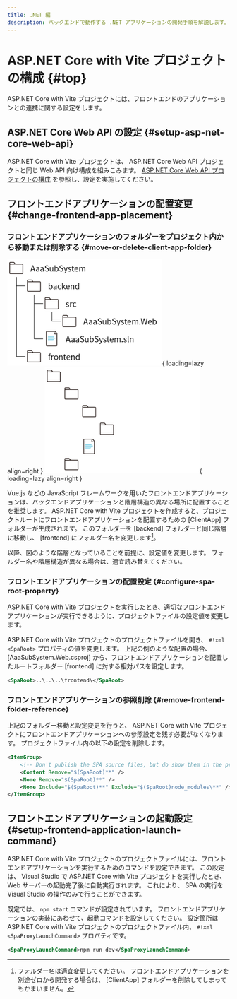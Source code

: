 ```yaml
---
title: .NET 編
description: バックエンドで動作する .NET アプリケーションの開発手順を解説します。
---
```


# ASP.NET Core with Vite プロジェクトの構成 {#top}

ASP.NET Core with Vite プロジェクトには、フロントエンドのアプリケーションとの連携に関する設定をします。

## ASP.NET Core Web API の設定 {#setup-asp-net-core-web-api}

ASP.NET Core with Vite プロジェクトは、 ASP.NET Core Web API プロジェクトと同じ Web API 向け構成を組みこみます。
[ASP.NET Core Web API プロジェクトの構成](./configure-asp-net-core-web-api-project.md) を参照し、設定を実施してください。

## フロントエンドアプリケーションの配置変更 {#change-frontend-app-placement}

### フロントエンドアプリケーションのフォルダーをプロジェクト内から移動または削除する {#move-or-delete-client-app-folder}

![フォルダー構造](../../../images/guidebooks/how-to-develop/dotnet/root-folders-light.png#only-light){ loading=lazy align=right }
![フォルダー構造](../../../images/guidebooks/how-to-develop/dotnet/root-folders-dark.png#only-dark){ loading=lazy align=right }

Vue.js などの JavaScript フレームワークを用いたフロントエンドアプリケーションは、バックエンドアプリケーションと階層構造の異なる場所に配置することを推奨します。
ASP.NET Core with Vite プロジェクトを作成すると、プロジェクトルートにフロントエンドアプリケーションを配置するための [ClientApp] フォルダーが生成されます。
このフォルダーを [backend] フォルダーと同じ階層に移動し、 [frontend] にフォルダー名を変更します[^1]。

以降、図のような階層となっていることを前提に、設定値を変更します。
フォルダー名や階層構造が異なる場合は、適宜読み替えてください。

### フロントエンドアプリケーションの配置設定 {#configure-spa-root-property}

ASP.NET Core with Vite プロジェクトを実行したとき、適切なフロントエンドアプリケーションが実行できるように、プロジェクトファイルの設定値を変更します。

ASP.NET Core with Vite プロジェクトのプロジェクトファイルを開き、 `#!xml <SpaRoot>` プロパティの値を変更します。
上記の例のような配置の場合、 [AaaSubSystem.Web.csproj] から、フロントエンドアプリケーションを配置したルートフォルダー [frontend] に対する相対パスを設定します。

```xml title="ASP.NET Core with Vite プロジェクト ( AaaSubSystem.Web.csproj )"
<SpaRoot>..\..\..\frontend\</SpaRoot>
```

### フロントエンドアプリケーションの参照削除 {#remove-frontend-folder-reference}

上記のフォルダー移動と設定変更を行うと、 ASP.NET Core with Vite プロジェクトにフロントエンドアプリケーションへの参照設定を残す必要がなくなります。
プロジェクトファイル内の以下の設定を削除します。

```xml title="ASP.NET Core with Vite プロジェクトから削除する設定 ( AaaSubSystem.Web.csproj )"
<ItemGroup>
    <!-- Don't publish the SPA source files, but do show them in the project files list -->
    <Content Remove="$(SpaRoot)**" />
    <None Remove="$(SpaRoot)**" />
    <None Include="$(SpaRoot)**" Exclude="$(SpaRoot)node_modules\**" />
</ItemGroup>
```

## フロントエンドアプリケーションの起動設定 {#setup-frontend-application-launch-command}

ASP.NET Core with Vite プロジェクトのプロジェクトファイルには、フロントエンドアプリケーションを実行するためのコマンドを設定できます。
この設定は、 Visual Studio で ASP.NET Core with Vite プロジェクトを実行したとき、 Web サーバーの起動完了後に自動実行されます。
これにより、 SPA の実行を Visual Studio の操作のみで行うことができます。

既定では、 `npm start` コマンドが設定されています。
フロントエンドアプリケーションの実装にあわせて、起動コマンドを設定してください。
設定箇所は ASP.NET Core with Vite プロジェクトのプロジェクトファイル内、 `#!xml <SpaProxyLaunchCommand>` プロパティです。

```xml title="フロントエンドアプリケーションの起動コマンドを設定例 ( AaaSubSystem.Web.csproj )"
<SpaProxyLaunchCommand>npm run dev</SpaProxyLaunchCommand>
```

[^1]: フォルダー名は適宜変更してください。
      フロントエンドアプリケーションを別途ゼロから開発する場合は、 [ClientApp] フォルダーを削除してしまってもかまいません。
